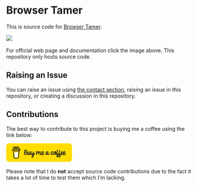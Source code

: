 # Browser Tamer
This is source code for [Browser Tamer](https://www.aloneguid.uk/projects/bt/).

[![](https://www.aloneguid.uk/projects/bt/one.png)](https://www.aloneguid.uk/projects/bt/)

For official web page and documentation click the image above. This repository only hosts source code.

## Raising an Issue

You can raise an issue using [the contact section](https://www.aloneguid.uk/projects/bt/#contact), raising an issue in this repository, or creating a discussion in this repository.

## Contributions

The best way to contribute to this project is buying me a coffee using the link below:

<a href="https://www.buymeacoffee.com/alonecoffee" target="_blank"><img height="50" src="bmc-button.svg" /></a>

Please note that I do **not** accept source code contributions due to the fact it takes a lot of time to test them which I'm lacking.
